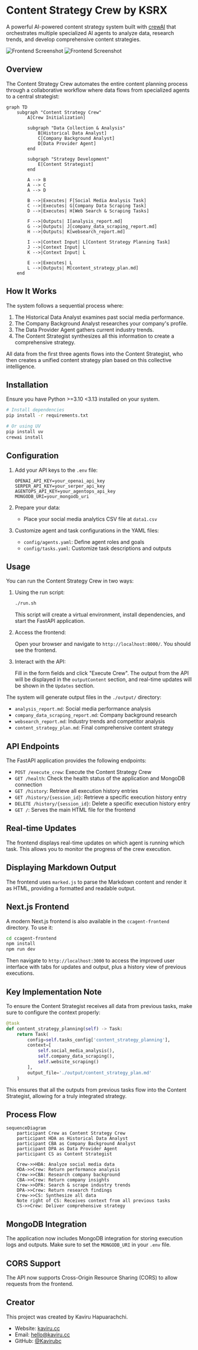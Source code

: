# Content Strategy Crew by KSRX

A powerful AI-powered content strategy system built with [crewAI](https://crewai.com) that orchestrates multiple specialized AI agents to analyze data, research trends, and develop comprehensive content strategies.

![Frontend Screenshot](Img/img1.png)
![Frontend Screenshot](Img/img3.png)

## Overview

The Content Strategy Crew automates the entire content planning process through a collaborative workflow where data flows from specialized agents to a central strategist:

```mermaid
graph TD
    subgraph "Content Strategy Crew"
        A[Crew Initialization]

        subgraph "Data Collection & Analysis"
            B[Historical Data Analyst]
            C[Company Background Analyst]
            D[Data Provider Agent]
        end

        subgraph "Strategy Development"
            E[Content Strategist]
        end

        A --> B
        A --> C
        A --> D

        B -->|Executes| F[Social Media Analysis Task]
        C -->|Executes| G[Company Data Scraping Task]
        D -->|Executes| H[Web Search & Scraping Tasks]

        F -->|Outputs| I[analysis_report.md]
        G -->|Outputs| J[company_data_scraping_report.md]
        H -->|Outputs| K[websearch_report.md]

        I -->|Context Input| L[Content Strategy Planning Task]
        J -->|Context Input| L
        K -->|Context Input| L

        E -->|Executes| L
        L -->|Outputs| M[content_strategy_plan.md]
    end
```

## How It Works

The system follows a sequential process where:

1.  The Historical Data Analyst examines past social media performance.
2.  The Company Background Analyst researches your company's profile.
3.  The Data Provider Agent gathers current industry trends.
4.  The Content Strategist synthesizes all this information to create a comprehensive strategy.

All data from the first three agents flows into the Content Strategist, who then creates a unified content strategy plan based on this collective intelligence.

## Installation

Ensure you have Python >=3.10 <3.13 installed on your system.

```bash
# Install dependencies
pip install -r requirements.txt

# Or using UV
pip install uv
crewai install
```

## Configuration

1.  Add your API keys to the `.env` file:

    ```
    OPENAI_API_KEY=your_openai_api_key
    SERPER_API_KEY=your_serper_api_key
    AGENTOPS_API_KEY=your_agentops_api_key
    MONGODB_URI=your_mongodb_uri
    ```

2.  Prepare your data:
    -   Place your social media analytics CSV file at `data1.csv`
3.  Customize agent and task configurations in the YAML files:
    -   `config/agents.yaml`: Define agent roles and goals
    -   `config/tasks.yaml`: Customize task descriptions and outputs

## Usage

You can run the Content Strategy Crew in two ways:

1.  Using the run script:

    ```bash
    ./run.sh
    ```

    This script will create a virtual environment, install dependencies, and start the FastAPI application.

2.  Access the frontend:

    Open your browser and navigate to `http://localhost:8000/`. You should see the frontend.

3.  Interact with the API:

    Fill in the form fields and click "Execute Crew". The output from the API will be displayed in the `outputContent` section, and real-time updates will be shown in the `Updates` section.

The system will generate output files in the `./output/` directory:

-   `analysis_report.md`: Social media performance analysis
-   `company_data_scraping_report.md`: Company background research
-   `websearch_report.md`: Industry trends and competitor analysis
-   `content_strategy_plan.md`: Final comprehensive content strategy

## API Endpoints

The FastAPI application provides the following endpoints:

-   `POST /execute_crew`: Execute the Content Strategy Crew
-   `GET /health`: Check the health status of the application and MongoDB connection
-   `GET /history`: Retrieve all execution history entries
-   `GET /history/{session_id}`: Retrieve a specific execution history entry
-   `DELETE /history/{session_id}`: Delete a specific execution history entry
-   `GET /`: Serves the main HTML file for the frontend

## Real-time Updates

The frontend displays real-time updates on which agent is running which task. This allows you to monitor the progress of the crew execution.

## Displaying Markdown Output

The frontend uses `marked.js` to parse the Markdown content and render it as HTML, providing a formatted and readable output.

## Next.js Frontend

A modern Next.js frontend is also available in the `ccagent-frontend` directory. To use it:

```bash
cd ccagent-frontend
npm install
npm run dev
```

Then navigate to `http://localhost:3000` to access the improved user interface with tabs for updates and output, plus a history view of previous executions.

## Key Implementation Note

To ensure the Content Strategist receives all data from previous tasks, make sure to configure the context properly:

```python
@task
def content_strategy_planning(self) -> Task:
    return Task(
        config=self.tasks_config['content_strategy_planning'],
        context=[
            self.social_media_analysis(),
            self.company_data_scraping(),
            self.website_scraping()
        ],
        output_file='./output/content_strategy_plan.md'
    )
```

This ensures that all the outputs from previous tasks flow into the Content Strategist, allowing for a truly integrated strategy.

## Process Flow

```mermaid
sequenceDiagram
    participant Crew as Content Strategy Crew
    participant HDA as Historical Data Analyst
    participant CBA as Company Background Analyst
    participant DPA as Data Provider Agent
    participant CS as Content Strategist

    Crew->>HDA: Analyze social media data
    HDA->>Crew: Return performance analysis
    Crew->>CBA: Research company background
    CBA->>Crew: Return company insights
    Crew->>DPA: Search & scrape industry trends
    DPA->>Crew: Return research findings
    Crew->>CS: Synthesize all data
    Note right of CS: Receives context from all previous tasks
    CS->>Crew: Deliver comprehensive strategy
```

## MongoDB Integration

The application now includes MongoDB integration for storing execution logs and outputs. Make sure to set the `MONGODB_URI` in your `.env` file.

## CORS Support

The API now supports Cross-Origin Resource Sharing (CORS) to allow requests from the frontend.

## Creator

This project was created by Kaviru Hapuarachchi.

-   Website: [kaviru.cc](https://kaviru.cc)
-   Email: [hello@kaviru.cc](mailto:hello@kaviru.cc)
-   GitHub: [@Kavirubc](https://github.com/Kavirubc)
